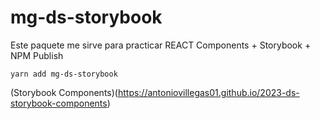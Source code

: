 # mg-ds-storybook

Este  paquete me sirve para practicar REACT Components + Storybook + NPM Publish

```
yarn add mg-ds-storybook
```


(Storybook Components)(https://antoniovillegas01.github.io/2023-ds-storybook-components)
